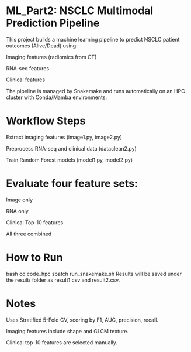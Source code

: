 # ML_Part2: NSCLC Multimodal Prediction Pipeline
This project builds a machine learning pipeline to predict NSCLC patient outcomes (Alive/Dead) using:

Imaging features (radiomics from CT)

RNA-seq features

Clinical features

The pipeline is managed by Snakemake and runs automatically on an HPC cluster with Conda/Mamba environments.

# Workflow Steps
Extract imaging features (image1.py, image2.py)

Preprocess RNA-seq and clinical data (dataclean2.py)

Train Random Forest models (model1.py, model2.py)

# Evaluate four feature sets:

Image only

RNA only

Clinical Top-10 features

All three combined

# How to Run
bash
cd code_hpc
sbatch run_snakemake.sh
Results will be saved under the result/ folder as result1.csv and result2.csv.

# Notes
Uses Stratified 5-Fold CV, scoring by F1, AUC, precision, recall.

Imaging features include shape and GLCM texture.

Clinical top-10 features are selected manually.